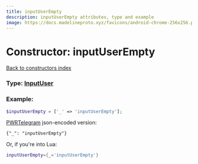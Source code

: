 ```yaml
---
title: inputUserEmpty
description: inputUserEmpty attributes, type and example
image: https://docs.madelineproto.xyz/favicons/android-chrome-256x256.png
---
```

# Constructor: inputUserEmpty  
[Back to constructors index](index.md)






### Type: [InputUser](../types/InputUser.md)


### Example:

```php
$inputUserEmpty = ['_' => 'inputUserEmpty'];
```  

[PWRTelegram](https://pwrtelegram.xyz) json-encoded version:

```
{"_": "inputUserEmpty"}
```


Or, if you're into Lua:

```lua
inputUserEmpty={_='inputUserEmpty'}

```


